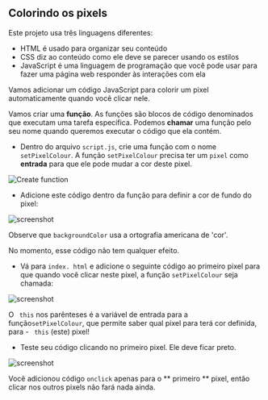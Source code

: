 ## Colorindo os pixels

Este projeto usa três linguagens diferentes:

+ HTML é usado para organizar seu conteúdo
+ CSS diz ao conteúdo como ele deve se parecer usando os estilos
+ JavaScript é uma linguagem de programação que você pode usar para fazer uma página web responder às interações com ela

Vamos adicionar um código JavaScript para colorir um pixel automaticamente quando você clicar nele.

Vamos criar uma **função**. As funções são blocos de código denominados que executam uma tarefa específica. Podemos **chamar** uma função pelo seu nome quando queremos executar o código que ela contém.

+ Dentro do arquivo `script.js`, crie uma função com o nome `setPixelColour`. A função `setPixelColour` precisa ter um `pixel` como **entrada** para que ele pode mudar a cor deste pixel.

![Create function](images/create-function.png)

+ Adicione este código dentro da função para definir a cor de fundo do pixel:

![screenshot](images/pixel-art-set-pixel-colour.png)

Observe que `backgroundColor` usa a ortografia americana de 'cor'.

No momento, esse código não tem qualquer efeito.

+ Vá para `index. html` e adicione o seguinte código ao primeiro pixel para que quando você clicar neste pixel, a função `setPixelColour` seja chamada:

![screenshot](images/pixel-art-onclick.png)

O ` this` nos parênteses é a variável de entrada para a função` setPixelColour `, que permite saber qual pixel para terá cor definida, para - ` this` (este) pixel!

+ Teste seu código clicando no primeiro pixel. Ele deve ficar preto.

![screenshot](images/pixel-art-black.png)

Você adicionou código ` onclick ` apenas para o ** primeiro ** pixel, então clicar nos outros pixels não fará nada ainda.